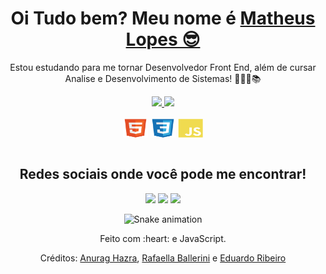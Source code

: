 <div>
  
  <h1 align="center">
    Oi Tudo bem? Meu nome é 
    <a href="https://www.linkedin.com/in/matheus-lopes-845341257">Matheus Lopes 😎</a>
  </h1>
  
  <p align="center">
    Estou estudando para me tornar Desenvolvedor Front End, além de cursar Analise e Desenvolvimento de Sistemas! 👨🏽‍🎓📚
  </p>
  
</div>

<div align="center">
  <a href="https://github.com/lopes-matheus">
    <img height="150em" src="https://github-readme-stats.vercel.app/api?username=lopes-matheus&count_private=true&include_all_commits=true&show_icons=true&theme=cobalt&hide_border=false&show_owner=true"/>
    <img height="150em" src="https://github-readme-stats.vercel.app/api/top-langs/?username=lopes-matheus&theme=cobalt&hide_border=false&&layout=compact"/>
  </a>
</div>

<div align="center" valign="top"><br>
  
  <img align="center" alt="HTML" height="30" width="40" src="https://raw.githubusercontent.com/devicons/devicon/master/icons/html5/html5-original.svg">
  <img align="center" alt="CSS" height="30" width="40" src="https://raw.githubusercontent.com/devicons/devicon/master/icons/css3/css3-original.svg">
  <img align="center" alt="JS" height="30" width="40" src="https://raw.githubusercontent.com/devicons/devicon/master/icons/javascript/javascript-plain.svg">
</div><br>

<h2 align="center">
  Redes sociais onde você pode me encontrar!
</h2>

<div align="center">
  <a href="https://instagram.com/gudsmatheus?igshid=YmMyMTA2M2Y=" target="_blank"><img src="https://img.shields.io/badge/-Instagram-%23E4405F?style=for-the-badge&logo=instagram&logoColor=white" target="_blank"></a>
  <a href="https://www.linkedin.com/in/matheus-lopes-845341257" target="_blank"><img src="https://img.shields.io/badge/-LinkedIn-%230077B5?style=for-the-badge&logo=linkedin&logoColor=white" target="_blank"></a> 
  <a href="mailto:lopesmatheus.dev@gmail.com"><img src="https://img.shields.io/badge/-Gmail-%23333?style=for-the-badge&logo=gmail&logoColor=white" target="_blank"></a>
</div>

<div align="center">

  ![Snake animation](https://github.com/lopes-matheus/lopes-matheus/blob/output/github-contribution-grid-snake.svg)
  
</div>

<div align="center">
  <p>Feito com :heart: e JavaScript.</p>
  <p>Créditos: <a href="https://github.com/anuraghazra/github-readme-stats">Anurag Hazra</a>, <a href="https://github.com/rafaballerini">Rafaella Ballerini</a> e <a href="https://github.com/duribeiro">Eduardo Ribeiro</a></p>
</div>
